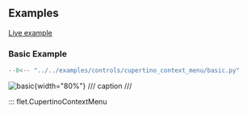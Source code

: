 ## Examples

[Live example](https://flet-controls-gallery.fly.dev/dialogs/cupertinocontextmenu)

### Basic Example

```python
--8<-- "../../examples/controls/cupertino_context_menu/basic.py"
```

![basic](../../examples/controls/cupertino_context_menu/media/basic.gif){width="80%"}
/// caption
///


::: flet.CupertinoContextMenu
